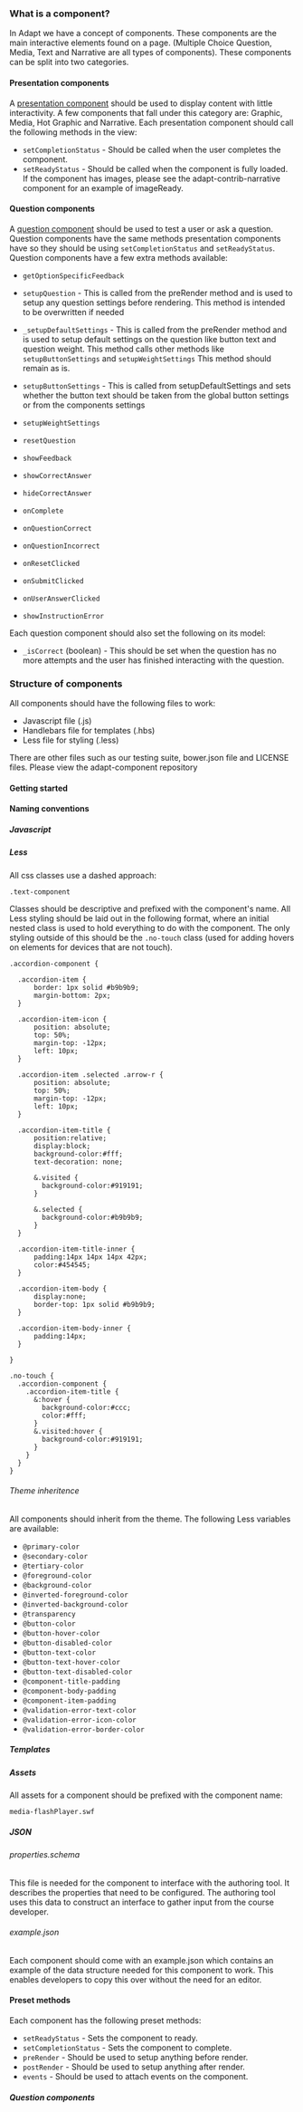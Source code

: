 ### What is a component?

In Adapt we have a concept of components. These components are the main interactive elements found on a page. (Multiple Choice Question, Media, Text and Narrative are all types of components). These components can be split into two categories.

#### Presentation components

A [presentation component](https://github.com/adaptlearning/adapt_framework/wiki/Core-Plug-ins-in-the-Adapt-Learning-Framework#presentation-components) should be used to display content with little interactivity. A few components that fall under this category are: Graphic, Media, Hot Graphic and Narrative. Each presentation component should call the following methods in the view:

- ``setCompletionStatus`` - Should be called when the user completes the component.
- ``setReadyStatus`` - Should be called when the component is fully loaded. If the component has images, please see the adapt-contrib-narrative component for an example of imageReady.

#### Question components

A [question component](https://github.com/adaptlearning/adapt_framework/wiki/Core-Plug-ins-in-the-Adapt-Learning-Framework#question-components) should be used to test a user or ask a question. Question components have the same methods presentation components have so they should be using ``setCompletionStatus`` and ``setReadyStatus``. Question components have a few extra methods available:

- ``getOptionSpecificFeedback``

- ``setupQuestion`` - This is called from the preRender method and is used to setup any question settings before rendering. This method is intended to be overwritten if needed

- ``_setupDefaultSettings`` - This is called from the preRender method and is used to setup default settings on the question like button text and question weight. This method calls other methods like ``setupButtonSettings`` and ``setupWeightSettings`` This method should remain as is.

- ``setupButtonSettings`` - This is called from setupDefaultSettings and sets whether the button text should be taken from the global button settings or from the components settings

- ``setupWeightSettings``
- ``resetQuestion``
- ``showFeedback``
- ``showCorrectAnswer``
- ``hideCorrectAnswer``
- ``onComplete``
- ``onQuestionCorrect``
- ``onQuestionIncorrect``
- ``onResetClicked``
- ``onSubmitClicked``
- ``onUserAnswerClicked``
- ``showInstructionError``

Each question component should also set the following on its model:

- ``_isCorrect`` (boolean) - This should be set when the question has no more attempts and the user has finished interacting with the question.

### Structure of components

All components should have the following files to work:

- Javascript file (.js)
- Handlebars file for templates (.hbs)
- Less file for styling (.less)

There are other files such as our testing suite, bower.json file and LICENSE files. Please view the adapt-component repository

#### Getting started

#### Naming conventions

##### Javascript



##### Less

All css classes use a dashed approach:

``.text-component``

Classes should be descriptive and prefixed with the component's name. All Less styling should be laid out in the following format, where an initial nested class is used to hold everything to do with the component. The only styling outside of this should be the ``.no-touch`` class (used for adding hovers on elements for devices that are not touch).

````
.accordion-component {

  .accordion-item {
      border: 1px solid #b9b9b9;
      margin-bottom: 2px;
  }

  .accordion-item-icon {
      position: absolute;
      top: 50%;
      margin-top: -12px;
      left: 10px;
  }

  .accordion-item .selected .arrow-r {
      position: absolute;
      top: 50%;
      margin-top: -12px;
      left: 10px;
  }

  .accordion-item-title {
      position:relative;
      display:block;
      background-color:#fff;
      text-decoration: none;

      &.visited {
        background-color:#919191;
      }

      &.selected {
        background-color:#b9b9b9;
      }
  }

  .accordion-item-title-inner {
      padding:14px 14px 14px 42px;
      color:#454545;
  }

  .accordion-item-body {
      display:none;
      border-top: 1px solid #b9b9b9;
  }

  .accordion-item-body-inner {
      padding:14px;
  }

}

.no-touch {
  .accordion-component {
    .accordion-item-title {
      &:hover {
        background-color:#ccc;
        color:#fff;
      }
      &.visited:hover {
        background-color:#919191;
      }
    }
  }
}
````
###### Theme inheritence

All components should inherit from the theme. The following Less variables are available:

- ``@primary-color``
- ``@secondary-color``
- ``@tertiary-color``
- ``@foreground-color``
- ``@background-color``
- ``@inverted-foreground-color``
- ``@inverted-background-color``
- ``@transparency``
- ``@button-color``
- ``@button-hover-color``
- ``@button-disabled-color``
- ``@button-text-color``
- ``@button-text-hover-color``
- ``@button-text-disabled-color``
- ``@component-title-padding``
- ``@component-body-padding``
- ``@component-item-padding``
- ``@validation-error-text-color``
- ``@validation-error-icon-color``
- ``@validation-error-border-color``

##### Templates

##### Assets

All assets for a component should be prefixed with the component name:

``media-flashPlayer.swf``

##### JSON

###### properties.schema

This file is needed for the component to interface with the authoring tool. It describes the properties that need to be configured. The authoring tool uses this data to construct an interface to gather input from the course developer.

###### example.json

Each component should come with an example.json which contains an example of the data structure needed for this component to work. This enables developers to copy this over without the need for an editor.

#### Preset methods

Each component has the following preset methods:

- ``setReadyStatus`` - Sets the component to ready.
- ``setCompletionStatus`` - Sets the component to complete.
- ``preRender`` - Should be used to setup anything before render.
- ``postRender`` - Should be used to setup anything after render.
- ``events`` - Should be used to attach events on the component.

##### Question components